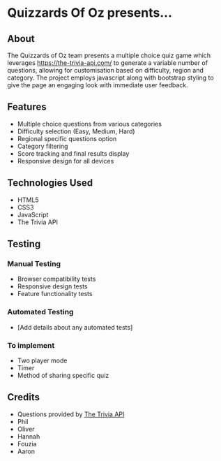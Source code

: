 # Quizzards Of Oz presents...

## About

The Quizzards of Oz team presents a multiple choice quiz game which leverages https://the-trivia-api.com/ to generate a variable number of questions, allowing for customisation based on difficulty, region and category. The project employs javascript along with bootstrap styling to give the page an engaging look with immediate user feedback.

## Features

- Multiple choice questions from various categories
- Difficulty selection (Easy, Medium, Hard)
- Regional specific questions option
- Category filtering
- Score tracking and final results display
- Responsive design for all devices

## Technologies Used

- HTML5
- CSS3
- JavaScript
- The Trivia API

## Testing

### Manual Testing
- Browser compatibility tests
- Responsive design tests
- Feature functionality tests

### Automated Testing
- [Add details about any automated tests]

### To implement
- Two player mode
- Timer
- Method of sharing specific quiz

## Credits

- Questions provided by [The Trivia API](https://the-trivia-api.com/)
- Phil 
- Oliver
- Hannah
- Fouzia
- Aaron
